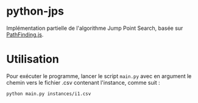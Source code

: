 # python-jps

Implémentation partielle de l'algorithme Jump Point Search, basée sur [PathFinding.js](https://github.com/qiao/PathFinding.js).

# Utilisation

Pour exécuter le programme, lancer le script `main.py` avec en argument le chemin vers le fichier .csv contenant l'instance, comme suit :

```shell
python main.py instances/i1.csv
```
